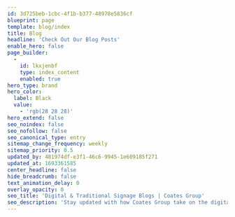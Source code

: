```yaml
---
id: 3d725beb-1cbc-4f1b-b377-48978e5836cf
blueprint: page
template: blog/index
title: Blog
headline: 'Check Out Our Blog Posts'
enable_hero: false
page_builder:
  -
    id: lkxjenbf
    type: index_content
    enabled: true
hero_type: brand
hero_color:
  label: Black
  value:
    - 'rgb(28 28 28)'
hero_extend: false
seo_noindex: false
seo_nofollow: false
seo_canonical_type: entry
sitemap_change_frequency: weekly
sitemap_priority: 0.5
updated_by: 481974df-e3f1-46c6-9945-1e609185f271
updated_at: 1693361585
center_headline: false
hide_breadcrumb: false
text_animation_delay: 0
overlay_opacity: 0
seo_title: 'Digital & Traditional Signage Blogs | Coates Group'
seo_description: 'Stay updated with how Coates Group take on the digital & traditional signage world. Browse our blogs and get inspired. Dive in today!'
---
```


